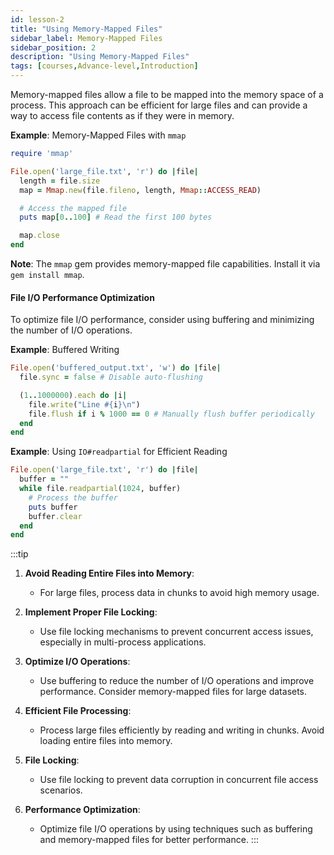 ```yaml
---
id: lesson-2
title: "Using Memory-Mapped Files"
sidebar_label: Memory-Mapped Files
sidebar_position: 2
description: "Using Memory-Mapped Files"
tags: [courses,Advance-level,Introduction]
--- 
```

 

Memory-mapped files allow a file to be mapped into the memory space of a process. This approach can be efficient for large files and can provide a way to access file contents as if they were in memory.

**Example**: Memory-Mapped Files with `mmap`

```ruby
require 'mmap'

File.open('large_file.txt', 'r') do |file|
  length = file.size
  map = Mmap.new(file.fileno, length, Mmap::ACCESS_READ)

  # Access the mapped file
  puts map[0..100] # Read the first 100 bytes

  map.close
end
```

**Note**: The `mmap` gem provides memory-mapped file capabilities. Install it via `gem install mmap`.

#### **File I/O Performance Optimization**

To optimize file I/O performance, consider using buffering and minimizing the number of I/O operations. 

**Example**: Buffered Writing

```ruby
File.open('buffered_output.txt', 'w') do |file|
  file.sync = false # Disable auto-flushing

  (1..1000000).each do |i|
    file.write("Line #{i}\n")
    file.flush if i % 1000 == 0 # Manually flush buffer periodically
  end
end
```

**Example**: Using `IO#readpartial` for Efficient Reading

```ruby
File.open('large_file.txt', 'r') do |file|
  buffer = ""
  while file.readpartial(1024, buffer)
    # Process the buffer
    puts buffer
    buffer.clear
  end
end
```

:::tip
1. **Avoid Reading Entire Files into Memory**:
   - For large files, process data in chunks to avoid high memory usage.

2. **Implement Proper File Locking**:
   - Use file locking mechanisms to prevent concurrent access issues, especially in multi-process applications.

3. **Optimize I/O Operations**:
   - Use buffering to reduce the number of I/O operations and improve performance. Consider memory-mapped files for large datasets. 

4. **Efficient File Processing**:
   - Process large files efficiently by reading and writing in chunks. Avoid loading entire files into memory.

5. **File Locking**:
   - Use file locking to prevent data corruption in concurrent file access scenarios.

6. **Performance Optimization**:
   - Optimize file I/O operations by using techniques such as buffering and memory-mapped files for better performance.
:::